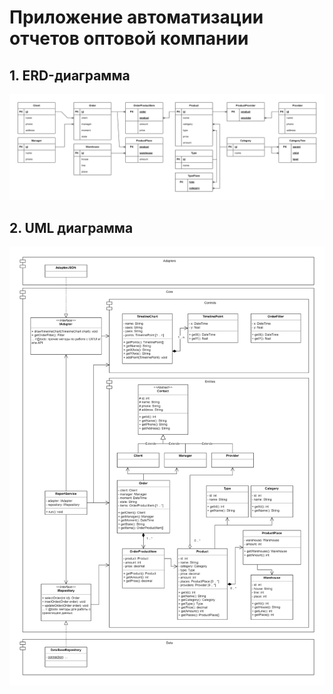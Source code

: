 # Приложение автоматизации отчетов оптовой компании
## 1. ERD-диаграмма
![ERD-диаграмма](ERD.png "ERD-диаграмма")
## 2. UML диаграмма
![UML диаграмма](UML.png "UML диаграмма")